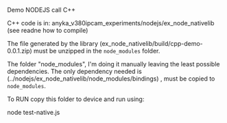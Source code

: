 Demo NODEJS call C++

C++ code is in: anyka_v380ipcam_experiments/nodejs/ex_node_nativelib (see readne how to compile)

The file generated by the library (ex_node_nativelib/build/cpp-demo-0.0.1.zip) must be unzipped in the `node_modules` folder.

The folder "node_modules", I'm doing it manually leaving the least possible dependencies. 
The only dependency needed is (../nodejs/ex_node_nativelib/node_modules/bindings) , must be copied to `node_modules`.

To RUN copy this folder to device and run using:

node test-native.js
